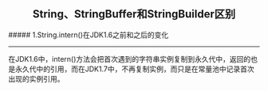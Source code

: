 <h2 align="center"> String、StringBuffer和StringBuilder区别</h2>
##### 1.String.intern()在JDK1.6之前和之后的变化

***

在JDK1.6中，intern()方法会把首次遇到的字符串实例复制到永久代中，返回的也是永久代中的引用，而在JDK1.7中，不再复制实例，而只是在常量池中记录首次出现的实例引用。